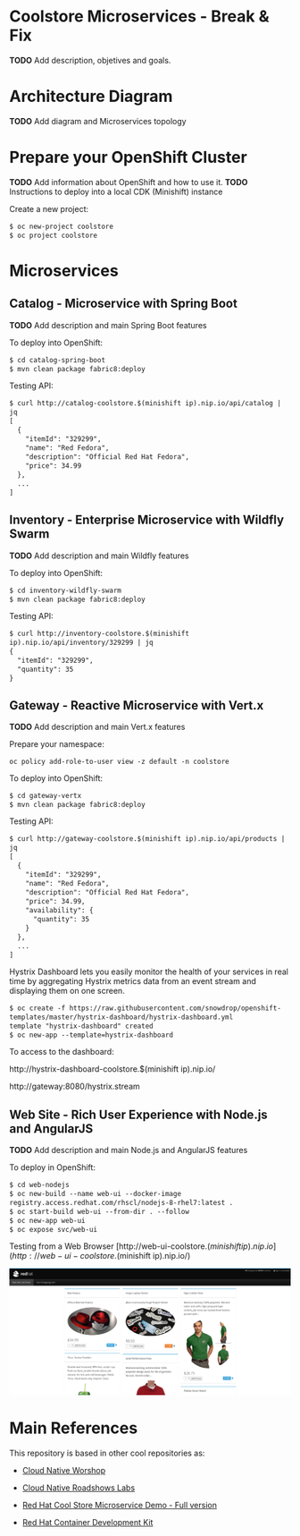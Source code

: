 # Coolstore Microservices - Break & Fix

**TODO** Add description, objetives and goals.

# Architecture Diagram

**TODO** Add diagram and Microservices topology

# Prepare your OpenShift Cluster

**TODO** Add information about OpenShift and how to use it.
**TODO** Instructions to deploy into a local CDK (Minishift) instance

Create a new project:

```
$ oc new-project coolstore
$ oc project coolstore
```

# Microservices

## Catalog - Microservice with Spring Boot

**TODO** Add description and main Spring Boot features

To deploy into OpenShift:

```
$ cd catalog-spring-boot
$ mvn clean package fabric8:deploy
```

Testing API:

```
$ curl http://catalog-coolstore.$(minishift ip).nip.io/api/catalog | jq
[
  {
    "itemId": "329299",
    "name": "Red Fedora",
    "description": "Official Red Hat Fedora",
    "price": 34.99
  },
  ...
]
```

## Inventory - Enterprise Microservice with Wildfly Swarm

**TODO** Add description and main Wildfly features

To deploy into OpenShift:

```
$ cd inventory-wildfly-swarm
$ mvn clean package fabric8:deploy
```

Testing API:

```
$ curl http://inventory-coolstore.$(minishift ip).nip.io/api/inventory/329299 | jq
{
  "itemId": "329299",
  "quantity": 35
}
```

## Gateway - Reactive Microservice with Vert.x

**TODO** Add description and main Vert.x features

Prepare your namespace:

```
oc policy add-role-to-user view -z default -n coolstore
```

To deploy into OpenShift:

```
$ cd gateway-vertx
$ mvn clean package fabric8:deploy
```

Testing API:

```
$ curl http://gateway-coolstore.$(minishift ip).nip.io/api/products | jq
[
  {
    "itemId": "329299",
    "name": "Red Fedora",
    "description": "Official Red Hat Fedora",
    "price": 34.99,
    "availability": {
      "quantity": 35
    }
  },
  ...
]
```

Hystrix Dashboard lets you easily monitor the health of your services in real time by aggregating Hystrix metrics 
data from an event stream and displaying them on one screen.

```
$ oc create -f https://raw.githubusercontent.com/snowdrop/openshift-templates/master/hystrix-dashboard/hystrix-dashboard.yml
template "hystrix-dashboard" created
$ oc new-app --template=hystrix-dashboard
```

To access to the dashboard:

http://hystrix-dashboard-coolstore.$(minishift ip).nip.io/

http://gateway:8080/hystrix.stream

## Web Site - Rich User Experience with Node.js and AngularJS

**TODO** Add description and main Node.js and AngularJS features

To deploy in OpenShift:

```
$ cd web-nodejs
$ oc new-build --name web-ui --docker-image registry.access.redhat.com/rhscl/nodejs-8-rhel7:latest .
$ oc start-build web-ui --from-dir . --follow
$ oc new-app web-ui
$ oc expose svc/web-ui
```

Testing from a Web Browser [http://web-ui-coolstore.$(minishift ip).nip.io](http://web-ui-coolstore.$(minishift ip).nip.io/)

![](images/rh-coolstore-msa-app.png?raw=true)

# Main References

This repository is based in other cool repositories as:

* [Cloud Native Worshop](https://github.com/openshift-labs/cloud-native-guides/tree/ocp-3.10)
* [Cloud Native Roadshows Labs](https://github.com/openshift-labs/cloud-native-labs/tree/ocp-3.10)

* [Red Hat Cool Store Microservice Demo - Full version](https://github.com/jbossdemocentral/coolstore-microservice/tree/stable-ocp-3.10)

* [Red Hat Container Development Kit](https://access.redhat.com/documentation/en-us/red_hat_container_development_kit/)

